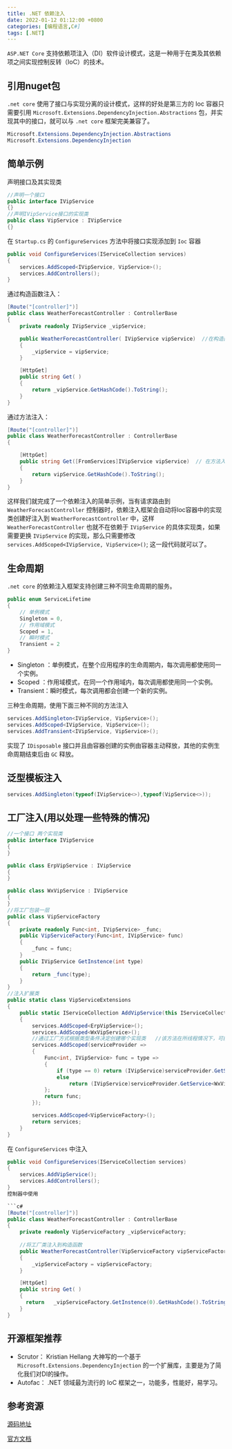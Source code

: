 ```yaml
---
title: .NET 依赖注入
date: 2022-01-12 01:12:00 +0800
categories: [编程语言,C#]
tags: [.NET]
---
```


`ASP.NET Core` 支持依赖项注入（DI）软件设计模式，这是一种用于在类及其依赖项之间实现控制反转（IoC）的技术。

## 引用nuget包

`.net core` 使用了接口与实现分离的设计模式，这样的好处是第三方的 Ioc 容器只需要引用 `Microsoft.Extensions.DependencyInjection.Abstractions` 包，并实现其中的接口，就可以与 `.net core` 框架完美兼容了。
```c#
Microsoft.Extensions.DependencyInjection.Abstractions
Microsoft.Extensions.DependencyInjection　
```

## 简单示例　

声明接口及其实现类

```c#
//声明一个接口
public interface IVipService    
{}
//声明IVipService接口的实现类
public class VipService : IVipService 
{}　
```
在 `Startup.cs` 的 `ConfigureServices` 方法中将接口实现添加到 `Ioc` 容器
```c#
public void ConfigureServices(IServiceCollection services)
{
    services.AddScoped<IVipService, VipService>();
    services.AddControllers();
}
```
通过构造函数注入：　

```c#
[Route("[controller]")]
public class WeatherForecastController : ControllerBase
{
    private readonly IVipService _vipService;

    public WeatherForecastController( IVipService vipService)  //在构造函数中注入IVipService接口
    {
        _vipService = vipService;
    }

    [HttpGet]
    public string Get( )
    {
        return _vipService.GetHashCode().ToString();
    }
}
```
通过方法注入：

```c#
[Route("[controller]")]
public class WeatherForecastController : ControllerBase
{

    [HttpGet]
    public string Get([FromServices]IVipService vipService)  // 在方法入参中使用[FromServices]特性注入IVipService接口
    {
        return vipService.GetHashCode().ToString();
    }
}　　
```
这样我们就完成了一个依赖注入的简单示例，当有请求路由到 `WeatherForecastController` 控制器时，依赖注入框架会自动将Ioc容器中的实现类创建好注入到 `WeatherForecastController` 中，这样 `WeatherForecastController` 也就不在依赖于 `IVipService` 的具体实现类，如果需要更换 `IVipService` 的实现，那么只需要修改 `services.AddScoped<IVipService, VipService>()`; 这一段代码就可以了。

## 生命周期　　

`.net core` 的依赖注入框架支持创建三种不同生命周期的服务。

```c#
public enum ServiceLifetime
{
    // 单例模式
    Singleton = 0,
    // 作用域模式
    Scoped = 1,
    // 瞬时模式
    Transient = 2
}
```

- Singleton ：单例模式，在整个应用程序的生命周期内，每次调用都使用同一个实例。
- Scoped ：作用域模式，在同一个作用域内，每次调用都使用同一个实例。
- Transient：瞬时模式，每次调用都会创建一个新的实例。

三种生命周期，使用下面三种不同的方法注入
```c#
services.AddSingleton<IVipService, VipService>();
services.AddScoped<IVipService, VipService>();
services.AddTransient<IVipService, VipService>();
```
实现了 `IDisposable` 接口并且由容器创建的实例由容器主动释放，其他的实例生命周期结束后由 `GC` 释放。

## 泛型模板注入

```c#
services.AddSingleton(typeof(IVipService<>),typeof(VipService<>)); 
```

## 工厂注入(用以处理一些特殊的情况)

```c#
//一个接口 两个实现类 
public interface IVipService
{
}

public class ErpVipService : IVipService
{
}

public class WxVipService : IVipService
{
}
//将工厂包装一层
public class VipServiceFactory
{
    private readonly Func<int, IVipService> _func;
    public VipServiceFactory(Func<int, IVipService> func)
    {
        _func = func;
    }
    public IVipService GetInstence(int type)
    {
        return _func(type);
    }
}
//注入扩展类
public static class VipServiceExtensions
{
    public static IServiceCollection AddVipService(this IServiceCollection services)
    {
        services.AddScoped<ErpVipService>();
        services.AddScoped<WxVipService>();
        //通过工厂方式根据类型条件决定创建哪个实现类   //该方法在所线程情况下，可能会遇到serviceProvider已被释放的问题。 
        services.AddScoped(serviceProvider =>
        {
            Func<int, IVipService> func = type =>
            {
                if (type == 0) return (IVipService)serviceProvider.GetService<ErpVipService>();
                else
                    return (IVipService)serviceProvider.GetService<WxVipService>();
            };
            return func;
        });

        services.AddScoped<VipServiceFactory>();
        return services;
    }
}
```
在 `ConfigureServices` 中注入
```c#
public void ConfigureServices(IServiceCollection services)
{
    services.AddVipService();
    services.AddControllers();
}
控制器中使用

```c#
[Route("[controller]")]
public class WeatherForecastController : ControllerBase
{
    private readonly VipServiceFactory _vipServiceFactory;
    
    //将工厂类注入到构造函数
    public WeatherForecastController(VipServiceFactory vipServiceFactory)
    {
        _vipServiceFactory = vipServiceFactory;
    }

    [HttpGet]
    public string Get( )
    {
      return   _vipServiceFactory.GetInstence(0).GetHashCode().ToString();
    }
}
```

## 开源框架推荐

- Scrutor： Kristian Hellang 大神写的一个基于 `Microsoft.Extensions.DependencyInjection` 的一个扩展库，主要是为了简化我们对DI的操作。
- Autofac： .NET 领域最为流行的 IoC 框架之一，功能多，性能好，易学习。　

## 参考资源

[源码地址](https://github.com/aspnet/DependencyInjection　)

[官方文档](https://docs.microsoft.com/en-us/aspnet/core/fundamentals/dependency-injection?view=aspnetcore-3.1)